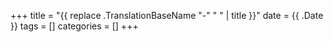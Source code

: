 
+++
title = "{{ replace .TranslationBaseName "-" " " | title }}"
date = {{ .Date }}
tags = []
categories = []
+++